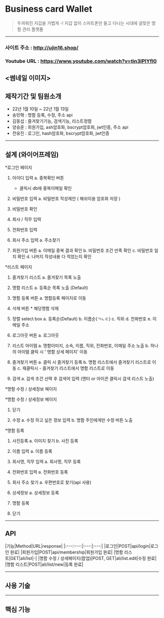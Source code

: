 # Business card Wallet
>두꺼워진 지갑을 가볍게 -!
>지갑 없이 스마트폰만 들고 다니는 시대에 걸맞은
>명함 관리 플랫폼
-----------
### 사이트 주소 : http://ujin16.shop/
### Youtube URL : https://www.youtube.com/watch?v=tin3lPlYfI0
<썸네일 이미지>
------------
## 제작기간 및 팀원소개
* 22년 1월 10일 ~ 22년 1월 13일
* 송민혁 : 명함 등록, 수정, 주소 api
* 김동섭 : 즐겨찾기기능, 검색기능, 리스트정렬
* 양승훈 : 회원가입, ash암호화, bscrypt암호화, jwt인증, 주소 api
* 전유진 : 로그인, hash암호화, bscrypt암호화, jwt인증
------------
## 설계 (와이어프레임)

*로그인 페이지

  1. 아이디 입력
    a. 중복확인 버튼
      * 클릭시 db에 중복이메일 확인
    
  2. 비밀번호 입력
    a. 비밀번호 작성제안 ( 해쉬이용 암호화 저장 )
  
  3. 비밀번호 확인
      
  4. 회사 / 직무 입력

  5. 전화번호 입력
  
  6. 회사 주소 입력
    a. 주소찾기
    
  7. 회원가입 버튼 
    a. 이메일 중복 결과 확인
    b. 비밀번호 조건 만족 확인
    c. 비밀번호 일치 확인
    d. 나머지 작성내용 다 적었는지 확인


*리스트 페이지

  1. 즐겨찾기 리스트
    a. 즐겨찾기 목록 노출
    
  2. 명함 리스트
    a. 등록순 목록 노출 (Default)
  
  3. 명함 등록 버튼
    a. 명합등록 페이지로 이동
      
  4. 삭제 버튼
    * 해당명함 삭제
    
  5. 정렬 select box
    a. 등록순(Default)
    b. 이름순(ㄱㄴㄷ)
    c. 직위
    d. 전화번호
    e. 이메일 주소
    
  6. 로그아웃 버튼
    a. 로그아웃
    
  7. 리스트 아이템
    a. 명함이미지, 소속, 이름, 직위, 전화번호, 이메일 주소 노출
    b. 하나의 아이템 클릭 시 ' 명함 상세 페이지' 이동
    
  8. 즐겨찾기 버튼
    a. 클릭 시 즐겨찾기 등록
    b. 명함 리스트에서 즐겨찾기 리스트로 이동
    c. 재클릭시 - 즐겨찾기 리스트에서 명함 리스트로 이동
    
  9. 검색
    a. 검색 조건 선택 후 검색어 입력 (엔터 or 아이콘 클릭시 검색 리스트 노출)



*명함 수정 / 상세정보 페이지

*명함 수정 / 상세정보 페이지

  1. 닫기
  
  3. 수정
    a. 수정 하고 싶은 정보 입력
    b. 명함 주인에게만 수정 버튼 노출
   

*명함 등록

  1. 사진등록
    a. 이미지 찾기
    b. 사진 등록
    
  2. 이름 입력
    a. 이름 등록
  
  3. 회사명, 직무 입력
    a. 회사명, 직무 등록
      
  4. 전화번호 입력
    a. 전화번호 등록
    
  5. 회사 주소 찾기
    a. 우편번호로 찾기(api 사용)
    
  6. 상세정보
    a. 상세정보 등록
    
  7. 명함 등록

  8. 닫기
      
 -------------
 ## API
 
|기능|Method|URL|response|
|:---::---:|:---:|:---:|
|로그인|POST|api/login|로그인 완료|
|회원가입|POST|api/membership|회원가입 완료|
|명함 리스트|GET|ali/list|-|
|명함 수정 / 상세페이지(팝업)|POST, GET|ali/list.edit|수정 완료|
|명함 리스트|POST|ali/list/new|등록 완료|

---------------

## 사용 기술

--------------

## 핵심 기능
      
      
      

